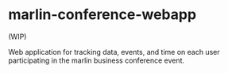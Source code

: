 # marlin-conference-webapp

(WIP)

Web application for tracking data, events, and time on each user participating in the marlin business conference event.
